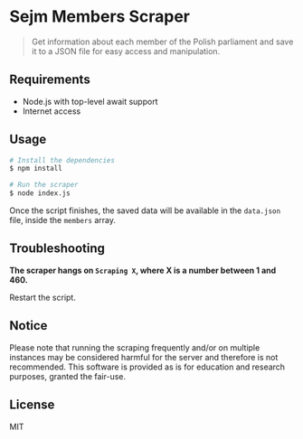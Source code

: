 # Sejm Members Scraper

> Get information about each member of the Polish parliament and save it to a JSON file for easy access and manipulation.

## Requirements
- Node.js with top-level await support
- Internet access

## Usage
```bash
# Install the dependencies
$ npm install

# Run the scraper
$ node index.js
```

Once the script finishes, the saved data will be available in the `data.json` file, inside the `members` array.

## Troubleshooting

**The scraper hangs on `Scraping X`, where X is a number between 1 and 460.**

Restart the script.

## Notice

Please note that running the scraping frequently and/or on multiple instances may be considered harmful for the server and therefore is not recommended. This software is provided as is for education and research purposes, granted the fair-use.

## License

MIT